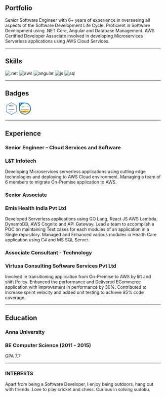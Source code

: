 ## Portfolio

Senior Software Engineer with 6+ years of experience in overseeing all aspects of the Software Development Life Cycle. Proficient in Software Development using .NET Core, Angular and Database Management. AWS Certified Developer Associate involved in developing Microservices Serverless applications using AWS Cloud Services.

---

## Skills

<p align='left'>
  <img src="https://upload.wikimedia.org/wikipedia/commons/e/ee/.NET_Core_Logo.svg" alt=".net" width="40" height="40" >
  <img src='https://upload.wikimedia.org/wikipedia/commons/9/93/Amazon_Web_Services_Logo.svg' alt="aws" width="40" height="40">
  <img src="https://angular.io/assets/images/logos/angular/angular.svg" alt="angular" width="40" height="40"/>
  <img src='https://upload.wikimedia.org/wikipedia/commons/6/6a/JavaScript-logo.png' height='30' width='auto' alt="js">
  <img src="https://upload.wikimedia.org/wikipedia/commons/8/87/Sql_data_base_with_logo.png" alt="sql" width="auto" height="40"/>
   
</p>

---

## Badges

<p align='left'>
  <img src="/AWS-Certified_Developer_Associate_badge.png" alt="html" width="40" height="40">
  <img src='/Microsoft-70-486.png' alt="css" width="40" height="40">   
</p>

---

## Experience

### **Senior Engineer – Cloud Services and Software**
### L&T Infotech

Developing Microservices serverless applications using cutting edge technologies and deploying to AWS Cloud environment. Managing a team of 6 members to migrate On-Premise application to AWS.

### **Senior Associate**
### Emis Health India Pvt Ltd

Developed Serverless applications using GO Lang, React JS AWS Lambda, DynamoDB, AWS Cognito and API Gateway. Lead a team to accomplish a POC on maintaining Test
cases for each modules of an application in a Single repository. Managed and Enhanced various modules in Health Care application using C# and MS SQL Server.

### **Associate Consultant - Technology**
### Virtusa Consulting Software Services Pvt Ltd

Involved in transitioning application from On-Premise to AWS by lift and shift Policy. Enhanced the performance and Delivered ECommerce application with improvement in performance by 30%. Contributed to increase sprint velocity and added unit testing to achieve 85% code coverage.

---

## Education

### **Anna University**
### BE Computer Science (2011 - 2015)
GPA 7.7

---

### INTERESTS
Apart from being a Software Developer, I enjoy being outdoors, hang out with friends. Love to play cricket and chess. 
Curious in solving sudoku.
